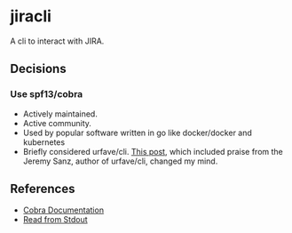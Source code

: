 # jiracli
A cli to interact with JIRA.

## Decisions
### Use spf13/cobra
* Actively maintained.
* Active community.
* Used by popular software written in go like docker/docker and kubernetes
* Briefly considered urfave/cli. [This post](https://blog.gopheracademy.com/advent-2014/introducing-cobra/), which included praise from the Jeremy Sanz, author of urfave/cli, changed my mind.

## References
* [Cobra Documentation](https://github.com/spf13/cobra)
* [Read from Stdout](https://stackoverflow.com/questions/51183462/how-to-copy-os-stdout-output-to-string-variable)